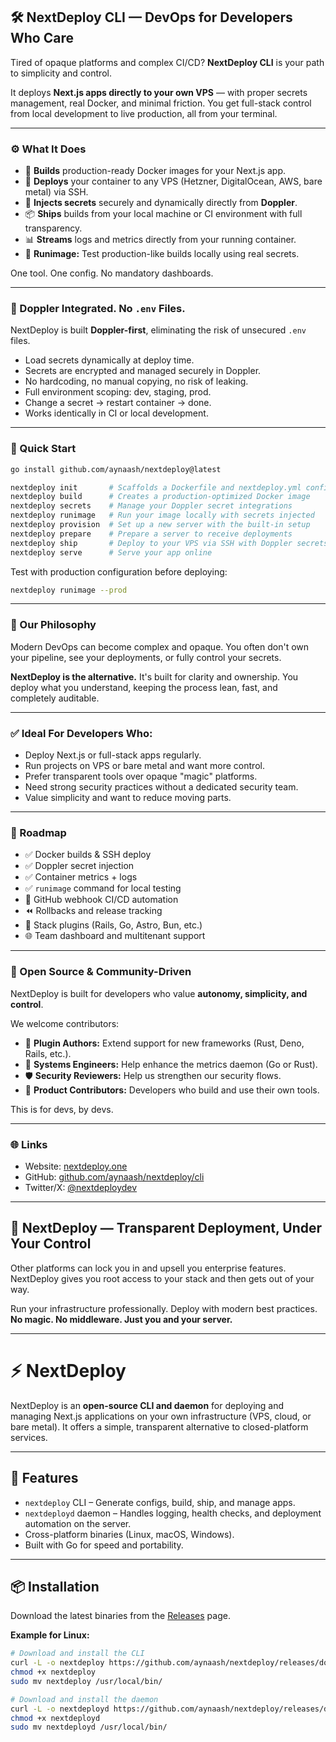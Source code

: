## 🛠️ NextDeploy CLI — DevOps for Developers Who Care

Tired of opaque platforms and complex CI/CD? **NextDeploy CLI** is your path to simplicity and control.

It deploys **Next.js apps directly to your own VPS** — with proper secrets management, real Docker, and minimal friction. You get full-stack control from local development to live production, all from your terminal.

---

### ⚙️ What It Does

*   🧱 **Builds** production-ready Docker images for your Next.js app.
*   🚀 **Deploys** your container to any VPS (Hetzner, DigitalOcean, AWS, bare metal) via SSH.
*   🔐 **Injects secrets** securely and dynamically directly from **Doppler**.
*   📦 **Ships** builds from your local machine or CI environment with full transparency.
*   📊 **Streams** logs and metrics directly from your running container.
*   🧪 **Runimage:** Test production-like builds locally using real secrets.

One tool. One config. No mandatory dashboards.

---

### 🔐 Doppler Integrated. No `.env` Files.

NextDeploy is built **Doppler-first**, eliminating the risk of unsecured `.env` files.

*   Load secrets dynamically at deploy time.
*   Secrets are encrypted and managed securely in Doppler.
*   No hardcoding, no manual copying, no risk of leaking.
*   Full environment scoping: dev, staging, prod.
*   Change a secret → restart container → done.
*   Works identically in CI or local development.

---

### 🚀 Quick Start

```bash
go install github.com/aynaash/nextdeploy@latest
```

```bash
nextdeploy init       # Scaffolds a Dockerfile and nextdeploy.yml config
nextdeploy build      # Creates a production-optimized Docker image
nextdeploy secrets    # Manage your Doppler secret integrations
nextdeploy runimage   # Run your image locally with secrets injected
nextdeploy provision  # Set up a new server with the built-in setup
nextdeploy prepare    # Prepare a server to receive deployments
nextdeploy ship       # Deploy to your VPS via SSH with Doppler secrets
nextdeploy serve      # Serve your app online
```

Test with production configuration before deploying:

```bash
nextdeploy runimage --prod
```

---

### 🧠 Our Philosophy

Modern DevOps can become complex and opaque. You often don't own your pipeline, see your deployments, or fully control your secrets.

**NextDeploy is the alternative.** It's built for clarity and ownership. You deploy what you understand, keeping the process lean, fast, and completely auditable.

---

### ✅ Ideal For Developers Who:

*   Deploy Next.js or full-stack apps regularly.
*   Run projects on VPS or bare metal and want more control.
*   Prefer transparent tools over opaque "magic" platforms.
*   Need strong security practices without a dedicated security team.
*   Value simplicity and want to reduce moving parts.

---

### 📍 Roadmap

*   ✅ Docker builds & SSH deploy
*   ✅ Doppler secret injection
*   ✅ Container metrics + logs
*   ✅ `runimage` command for local testing
*   🔄 GitHub webhook CI/CD automation
*   ⏪ Rollbacks and release tracking
*   🔌 Stack plugins (Rails, Go, Astro, Bun, etc.)
*   🌐 Team dashboard and multitenant support

---

### 🧱 Open Source & Community-Driven

NextDeploy is built for developers who value **autonomy, simplicity, and control**.

We welcome contributors:
*   🔌 **Plugin Authors:** Extend support for new frameworks (Rust, Deno, Rails, etc.).
*   📡 **Systems Engineers:** Help enhance the metrics daemon (Go or Rust).
*   🛡️ **Security Reviewers:** Help us strengthen our security flows.
*   🧠 **Product Contributors:** Developers who build and use their own tools.

This is for devs, by devs.

---

### 🌐 Links

*   Website: [nextdeploy.one](https://nextdeploy.one)
*   GitHub: [github.com/aynaash/nextdeploy/cli](https://github.com/aynaash/nextdeploy/cli)
*   Twitter/X: [@nextdeploydev](https://twitter.com/nextdeploydev)

---

## 🚀 NextDeploy — Transparent Deployment, Under Your Control

Other platforms can lock you in and upsell you enterprise features. NextDeploy gives you root access to your stack and then gets out of your way.

Run your infrastructure professionally. Deploy with modern best practices.
**No magic. No middleware. Just you and your server.**

---
# ⚡ NextDeploy

NextDeploy is an **open-source CLI and daemon** for deploying and managing Next.js applications on your own infrastructure (VPS, cloud, or bare metal). It offers a simple, transparent alternative to closed-platform services.

---

## 🚀 Features
- `nextdeploy` CLI – Generate configs, build, ship, and manage apps.
- `nextdeployd` daemon – Handles logging, health checks, and deployment automation on the server.
- Cross-platform binaries (Linux, macOS, Windows).
- Built with Go for speed and portability.

---

## 📦 Installation

Download the latest binaries from the [Releases](https://github.com/aynaash/nextdeploy/releases) page.

**Example for Linux:**

```bash
# Download and install the CLI
curl -L -o nextdeploy https://github.com/aynaash/nextdeploy/releases/download/v0.1.0/nextdeploy-linux-amd64
chmod +x nextdeploy
sudo mv nextdeploy /usr/local/bin/

# Download and install the daemon
curl -L -o nextdeployd https://github.com/aynaash/nextdeploy/releases/download/v0.1.0/nextdeployd-linux-amd64
chmod +x nextdeployd
sudo mv nextdeployd /usr/local/bin/
```
